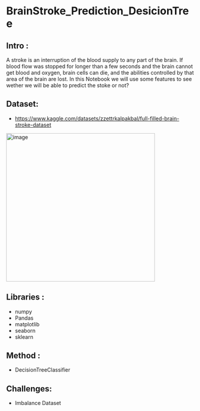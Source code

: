 # BrainStroke_Prediction_DesicionTree


## Intro :

A stroke is an interruption of the blood supply to any part of the brain. If blood flow was stopped for longer than a few seconds and the brain cannot get blood and oxygen, brain cells can die, and the abilities controlled by that area of the brain are lost.
In this Notebook we will use some features to see wether we will be able to predict the stoke or not?


## Dataset:

  - https://www.kaggle.com/datasets/zzettrkalpakbal/full-filled-brain-stroke-dataset
  
  <img width="398" alt="image" src="https://user-images.githubusercontent.com/36227279/206790304-dfc9c30a-d587-4eda-ac79-1085a47d4c01.png">



## Libraries :

- numpy
- Pandas
- matplotlib
- seaborn
- sklearn


## Method :
 
 - DecisionTreeClassifier
 
 
 ## Challenges:
 
 - Imbalance Dataset
